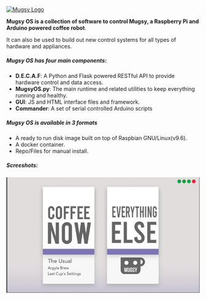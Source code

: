 [![Mugsy Logo](https://static1.squarespace.com/static/55f8db72e4b0219d1ebd9acc/5a56a92f652dea23bbbc226b/5ce4abf5678b0c0001a8fd8a/1558490139020/mugsyLogoPink.png?format=200w "Mugsy Logo")](https://static1.squarespace.com/static/55f8db72e4b0219d1ebd9acc/5a56a92f652dea23bbbc226b/5ce4abf5678b0c0001a8fd8a/1558490139020/mugsyLogoPink.png?format=200w "Mugsy Logo")

**Mugsy OS is a collection of software to control Mugsy, a Raspberry Pi and Arduino powered coffee robot**.

It can also be used to build out new control systems for all types of hardware and appliances.

##### Mugsy OS has four main components:
- **D.E.C.A.F**: A Python and Flask powered RESTful API to provide hardware control and data access.
- **MugsyOS.py**: The main runtime and related utilities to keep everything running and healthy.
- **GUI**: JS and HTML interface files and framework.
- **Commander**: A set of serial controlled Arduino scripts

##### Mugsy OS is available in 3 formats
- A ready to run disk image built on top of Raspbian GNU/Linux(v9.6).
- A docker container.
- Repo/Files for manual install.

##### Screeshots:
![home screen](../readmeAssets/home.png)
